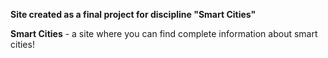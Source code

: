 
**Site created as a final project for discipline "Smart Cities"**


**Smart Cities** - a site where you can find complete information about smart cities!



